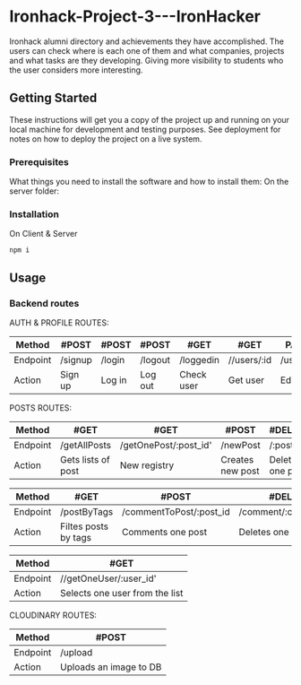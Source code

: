 # Ironhack-Project-3---IronHacker

Ironhack alumni directory and achievements they have accomplished.
The users can check where is each one of them and what companies, projects and what tasks are they developing. Giving more visibility to students who the user considers more interesting.

## Getting Started

These instructions will get you a copy of the project up and running on your local machine for development and testing purposes. See deployment for notes on how to deploy the project on a live system.

### Prerequisites

What things you need to install the software and how to install them:
On the server folder:


### Installation

On Client & Server
```
npm i 
```
## Usage

### Backend routes

AUTH & PROFILE ROUTES:

| Method   | #POST   |  #POST  | #POST  |  #GET     | #GET        | PATCH      |
| -------- | ------- | ------- | ------ | --------- | ------------| -----------|
| Endpoint | /signup |  /login | /logout| /loggedin | //users/:id | /users/:id |
| Action   | Sign up |  Log in | Log out| Check user| Get user    | Edit user  |

POSTS ROUTES:

| Method   | #GET               | #GET                  | #POST          | #DELETE          | #PATCH               | 
| -------- | ------------------ | --------------------- | -------------- | ---------------- | -------------------- |
| Endpoint | /getAllPosts       | /getOnePost/:post_id' | /newPost       | /:post_id        | /:post_id            |
| Action   | Gets lists of post | New registry          |Creates new post| Delete one post  | Edit one post        |

| Method   | #GET                | #POST                   | #DELETE                  | #GET                   |
| -------- | ------------------  | ----------------------- | ------------------------ | ---------------------- |
| Endpoint | /postByTags         | /commentToPost/:post_id | /comment/:comment_id     | /getAllUsers           | 
| Action   | Filtes posts by tags| Comments one post       |Deletes one comment       | Deploys list of users  | 


| Method   | #GET                                | 
| -------- | ----------------------------------- |
| Endpoint | //getOneUser/:user_id'              |
| Action   | Selects one user from the list      |

CLOUDINARY ROUTES:

| Method   | #POST                  |
| -------- | ---------------------- |
| Endpoint | /upload                |
| Action   | Uploads an image to DB |


